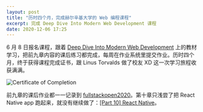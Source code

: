```yaml
---
layout: post
title: "历时四个月，完成赫尔辛基大学的 Web 编程课程"
excerpt: 完成 Deep Dive Into Modern Web Development 课程
date: 2020-12-06 17:25
---
```


6 月 8 日报名课程，跟着 [Deep Dive Into Modern Web Development](https://fullstackopen.com/en/) 上的教材学习，把前九章内容的课后练习都完成，每周在作业系统里提交作业。历时四个月，终于获得课程完成证书，跟 Linus Torvalds 做了校友 XD 这一次学习旅程收获满满。

![Certificate of Completion](/old-blog/images/posts/certificate-of-full-stack-open.jpg)

前九章的课后作业都一一记录到 [fullstackopen2020](https://github.com/hugochougt/fullstackopen2020)。第十章只浅尝了把 React Native app 跑起来，就没有继续做了：[[Part 10] React Native](https://github.com/hugochougt/rate-repos-app)。
